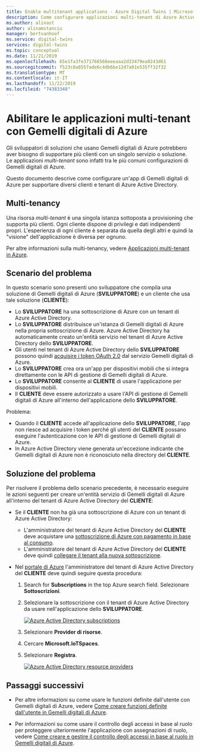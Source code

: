 ```yaml
---
title: Enable multitenant applications - Azure Digital Twins | Microsoft Docs
description: Come configurare applicazioni multi-tenant di Azure Active Directory per Gemelli digitali di Azure.
ms.author: alinast
author: alinamstanciu
manager: bertvanhoof
ms.service: digital-twins
services: digital-twins
ms.topic: conceptual
ms.date: 11/21/2019
ms.openlocfilehash: 65e1fa3fe371766566eeeaaa2d33479ea0243d61
ms.sourcegitcommit: f523c8a8557ade6c4db6be12d7a01e535ff32f32
ms.translationtype: MT
ms.contentlocale: it-IT
ms.lasthandoff: 11/22/2019
ms.locfileid: "74383348"
---
```

# <a name="enable-multitenant-applications-with-azure-digital-twins"></a>Abilitare le applicazioni multi-tenant con Gemelli digitali di Azure

Gli sviluppatori di soluzioni che usano Gemelli digitali di Azure potrebbero aver bisogno di supportare più clienti con un singolo servizio o soluzione. Le applicazioni *multi-tenant* sono infatti tra le più comuni configurazioni di Gemelli digitali di Azure.

Questo documento descrive come configurare un'app di Gemelli digitali di Azure per supportare diversi clienti e tenant di Azure Active Directory.

## <a name="multitenancy"></a>Multi-tenancy

Una risorsa *multi-tenant* è una singola istanza sottoposta a provisioning che supporta più clienti. Ogni cliente dispone di privilegi e dati indipendenti propri. L'esperienza di ogni cliente è separata da quella degli altri e quindi la "visione" dell'applicazione è diversa per ognuno.

Per altre informazioni sulla multi-tenancy, vedere [Applicazioni multi-tenant in Azure](https://docs.microsoft.com/azure/dotnet-develop-multitenant-applications).

## <a name="problem-scenario"></a>Scenario del problema

In questo scenario sono presenti uno sviluppatore che compila una soluzione di Gemelli digitali di Azure (**SVILUPPATORE**) e un cliente che usa tale soluzione (**CLIENTE**):

- Lo **SVILUPPATORE** ha una sottoscrizione di Azure con un tenant di Azure Active Directory.
- Lo **SVILUPPATORE** distribuisce un'istanza di Gemelli digitali di Azure nella propria sottoscrizione di Azure. Azure Active Directory ha automaticamente creato un'entità servizio nel tenant di Azure Active Directory dello **SVILUPPATORE**.
- Gli utenti nel tenant di Azure Active Directory dello **SVILUPPATORE** possono quindi [acquisire i token OAuth 2.0](./security-authenticating-apis.md) dal servizio Gemelli digitali di Azure.
- Lo **SVILUPPATORE** crea ora un'app per dispositivi mobili che si integra direttamente con le API di gestione di Gemelli digitali di Azure.
- Lo **SVILUPPATORE** consente al **CLIENTE** di usare l'applicazione per dispositivi mobili.
- Il **CLIENTE** deve essere autorizzato a usare l'API di gestione di Gemelli digitali di Azure all'interno dell'applicazione dello **SVILUPPATORE**.

Problema:

- Quando il **CLIENTE** accede all'applicazione dello **SVILUPPATORE**, l'app non riesce ad acquisire i token perché gli utenti del **CLIENTE** possano eseguire l'autenticazione con le API di gestione di Gemelli digitali di Azure.
- In Azure Active Directory viene generata un'eccezione indicante che Gemelli digitali di Azure non è riconosciuto nella directory del **CLIENTE**.

## <a name="problem-solution"></a>Soluzione del problema

Per risolvere il problema dello scenario precedente, è necessario eseguire le azioni seguenti per creare un'entità servizio di Gemelli digitali di Azure all'interno del tenant di Azure Active Directory del **CLIENTE**:

- Se il **CLIENTE** non ha già una sottoscrizione di Azure con un tenant di Azure Active Directory:

  - L'amministratore del tenant di Azure Active Directory del **CLIENTE** deve acquistare una [sottoscrizione di Azure con pagamento in base al consumo](https://azure.microsoft.com/offers/ms-azr-0003p/).
  - L'amministratore del tenant di Azure Active Directory del **CLIENTE** deve quindi [collegare il tenant alla nuova sottoscrizione](https://docs.microsoft.com/azure/active-directory/hybrid/whatis-hybrid-identity).

- Nel [portale di Azure](https://portal.azure.com) l'amministratore del tenant di Azure Active Directory del **CLIENTE** deve quindi seguire questa procedura:

  1. Search for **Subscriptions** in the top Azure search field. Selezionare **Sottoscrizioni**.
  1. Selezionare la sottoscrizione con il tenant di Azure Active Directory da usare nell'applicazione dello **SVILUPPATORE**.

     [![Azure Active Directory subscriptions](media/multitenant/ad-subscriptions.png)](media/multitenant/ad-subscriptions.png#lightbox)

  1. Selezionare **Provider di risorse**.
  1. Cercare **Microsoft.IoTSpaces**.
  1. Selezionare **Registra**.

     [![Azure Active Directory resource providers](media/multitenant/ad-resource-providers.png)](media/multitenant/ad-resource-providers.png#lightbox)
  
## <a name="next-steps"></a>Passaggi successivi

- Per altre informazioni su come usare le funzioni definite dall'utente con Gemelli digitali di Azure, vedere [Come creare funzioni definite dall'utente in Gemelli digitali di Azure](./how-to-user-defined-functions.md).

- Per informazioni su come usare il controllo degli accessi in base al ruolo per proteggere ulteriormente l'applicazione con assegnazioni di ruolo, vedere [Come creare e gestire il controllo degli accessi in base al ruolo in Gemelli digitali di Azure](./security-create-manage-role-assignments.md).
